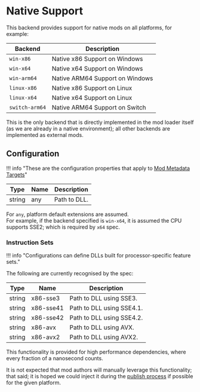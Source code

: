 ﻿# Native Support

This backend provides support for native mods on all platforms, for example:   

| Backend        | Description                     |
|----------------|---------------------------------|
| `win-x86`      | Native x86 Support on Windows   |
| `win-x64`      | Native x64 Support on Windows   |
| `win-arm64`    | Native ARM64 Support on Windows |
| `linux-x86`    | Native x86 Support on Linux     |
| `linux-x64`    | Native x64 Support on Linux     |
| `switch-arm64` | Native ARM64 Support on Switch  |

This is the only backend that is directly implemented in the mod loader itself (as we are already in a native environment); 
all other backends are implemented as external mods.  

## Configuration

!!! info "These are the configuration properties that apply to [Mod Metadata Targets](../Configurations/Mod-Metadata.md#targets)"

| Type   | Name | Description  |
|--------|------|--------------|
| string | any  | Path to DLL. |

For `any`, platform default extensions are assumed.  
For example, if the backend specified is `win-x64`, it is assumed the CPU supports SSE2; which is required by `x64` spec.  

### Instruction Sets

!!! info "Configurations can define DLLs built for processor-specific feature sets."

The following are currently recognised by the spec:  

| Type   | Name      | Description               |
|--------|-----------|---------------------------|
| string | x86-sse3  | Path to DLL using SSE3.   |
| string | x86-sse41 | Path to DLL using SSE4.1. |
| string | x86-sse42 | Path to DLL using SSE4.2. |
| string | x86-avx   | Path to DLL using AVX.    |
| string | x86-avx2  | Path to DLL using AVX2.   |

This functionality is provided for high performance dependencies, where every fraction of a nanosecond counts.  

It is not expected that mod authors will manually leverage this functionality; that said; it is hoped we could inject it
during the [publish process](../Mod-Publishing.md) if possible for the given platform. 